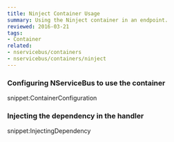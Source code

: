 ```yaml
---
title: Ninject Container Usage
summary: Using the Ninject container in an endpoint.
reviewed: 2016-03-21
tags:
- Container
related:
- nservicebus/containers
- nservicebus/containers/ninject
---
```


### Configuring NServiceBus to use the container

snippet:ContainerConfiguration


### Injecting the dependency in the handler

snippet:InjectingDependency